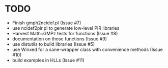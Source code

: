 TODO
====

* Finish gmph2ncidef.pl (Issue #7)
* use ncidef2pir.pl to generate low-level PIR libraries 
* Harvest Math::GMPz tests for functions (Issue #8) 
* documentation on those functions (Issue #9)
* use distutils to build libraries (Issue #5)
* use Winxed for a sane-wrapper class with convenience methods (Issue #10)
* build examples in HLLs (Issue #11)
